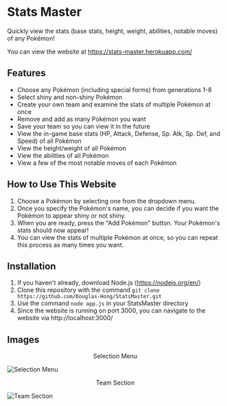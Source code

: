 # Stats Master

Quickly view the stats (base stats, height, weight, abilities, notable moves) of any Pokémon!

You can view the website at https://stats-master.herokuapp.com/

## Features

* Choose any Pokémon (including special forms) from generations 1-8
* Select shiny and non-shiny Pokémon
* Create your own team and examine the stats of multiple Pokémon at once
* Remove and add as many Pokémon you want
* Save your team so you can view it in the future
* View the in-game base stats (HP, Attack, Defense, Sp. Atk, Sp. Def, and Speed) of all Pokémon
* View the height/weight of all Pokémon
* View the abilities of all Pokémon
* View a few of the most notable moves of each Pokémon

## How to Use This Website

1. Choose a Pokémon by selecting one from the dropdown menu. 
2. Once you specify the Pokémon's name, you can decide if you want the Pokémon to appear shiny or not shiny. 
3. When you are ready, press the "Add Pokémon" button. Your Pokémon's stats should now appear!
4. You can view the stats of multiple Pokémon at once, so you can repeat this process as many times you want.

## Installation

1. If you haven't already, download Node.js (https://nodejs.org/en/)
2. Clone this repository with the command `git clone https://github.com/Douglas-Hong/StatsMaster.git`
3. Use the command `node app.js` in your StatsMaster directory
4. Since the website is running on port 3000, you can navigate to the website via http://localhost:3000/

## Images

<p align="center">Selection Menu</p>

![Selection Menu](https://i.imgur.com/vCT9iVb.jpg)

<p align="center">Team Section</p>

![Team Section](https://i.imgur.com/TEpJUUw.jpg)
